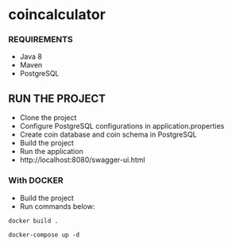 # coincalculator

### REQUIREMENTS
* Java 8
* Maven
* PostgreSQL

## RUN THE PROJECT

- Clone the project
- Configure PostgreSQL configurations in application.properties
- Create coin database and coin schema in PostgreSQL
- Build the project
- Run the application
- http://localhost:8080/swagger-ui.html

### With DOCKER

- Build the project
- Run commands below:
```
docker build . 
```
```
docker-compose up -d 
```







 
